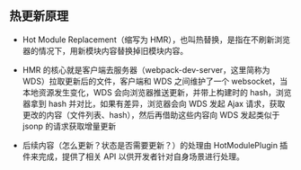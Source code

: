 ## 热更新原理

- Hot Module Replacement（缩写为 HMR），也叫热替换，是指在不刷新浏览器的情况下，用新模块内容替换掉旧模块内容。

- HMR 的核心就是客户端去服务器（webpack-dev-server，这里简称为 WDS）拉取更新后的文件，客户端和 WDS 之间维护了一个 websocket，当本地资源发生变化，WDS 会向浏览器推送更新，并带上构建时的 hash，浏览器拿到 hash 并对比，如果有差异，浏览器会向 WDS 发起 Ajax 请求，获取更改的内容（文件列表、hash），然后再借助这些内容向 WDS 发起类似于 jsonp 的请求获取增量更新

- 后续内容（怎么更新？状态是否需要更新？）的处理由 HotModulePlugin 插件来完成，提供了相关 API 以供开发者针对自身场景进行处理。
